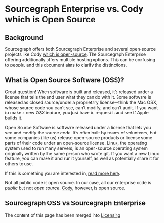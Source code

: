 # Sourcegraph Enterprise vs. Cody which is Open Source

## Background

Sourcegraph offers both Sourcegraph Enterprise and several open-source projects like Cody [which is open-source](https://about.sourcegraph.com/blog/open-sourcing-cody). The Sourcegraph Enterprise offering additionally offers multiple hosting options. This can be confusing to people, and this document aims to clarify the distinctions.

## What is Open Source Software (OSS)?

Great question! When software is built and released, it’s released under a license that tells the end user what they can do with it. Some software is released as closed source/under a proprietary license—think the Mac OSX, whose source code you can’t see, can’t modify, and can’t audit. If you want to make a new OSX feature, you just have to request it and see if Apple builds it.

Open Source Software is software released under a license that lets you see and modify the source code. It’s often built by teams of volunteers, but some companies (like us) release open-source products or license some parts of their code under an open-source license. Linux, the operating system used to run many servers, is an open-source operating system originally written by the same person who wrote git. If you want a new Linux feature, you can make it and run it yourself, as well as potentially share it for others to use.

If this is something you are interested in, [read more here](https://opensource.com/resources/what-open-source).

Not all public code is open source. In our case, all our enterprise code is _public_ but not _open source_. [Cody](https://docs.sourcegraph.com/cody), however, is open source.

## Sourcegraph OSS vs Sourcegraph Enterprise

The content of this page has been merged into [Licensing](../../../engineering/product/process/gtm/licensing.md)

